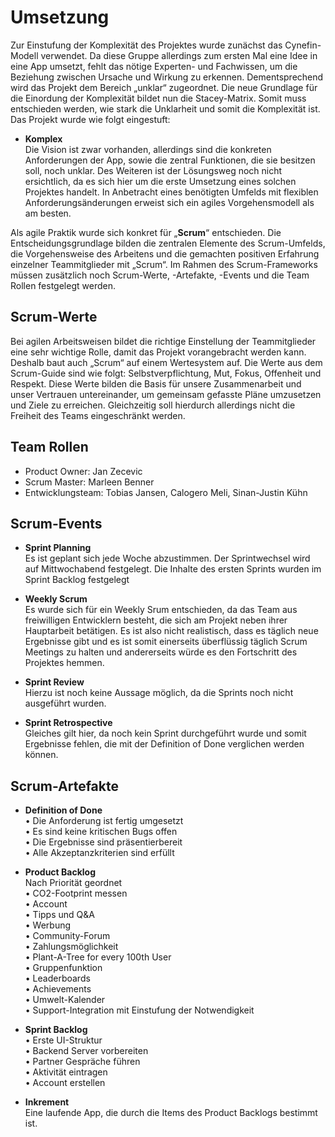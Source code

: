 # Umsetzung
Zur Einstufung der Komplexität des Projektes wurde zunächst das Cynefin-Modell verwendet. Da diese Gruppe allerdings zum ersten Mal eine Idee in eine App umsetzt, fehlt das nötige Experten- und Fachwissen, um die Beziehung zwischen Ursache und Wirkung zu erkennen. Dementsprechend wird das Projekt dem Bereich „unklar“ zugeordnet. Die neue Grundlage für die Einordung der Komplexität bildet nun die Stacey-Matrix. Somit muss entschieden werden, wie stark die Unklarheit und somit die Komplexität ist. Das Projekt wurde wie folgt eingestuft:
  -	**Komplex**\
Die Vision ist zwar vorhanden, allerdings sind die konkreten Anforderungen der App, sowie die zentral Funktionen, die sie besitzen      soll, noch unklar. Des Weiteren ist der Lösungsweg noch nicht ersichtlich, da es sich hier um die erste Umsetzung eines solchen        Projektes handelt. In Anbetracht eines benötigten Umfelds mit flexiblen Anforderungsänderungen erweist sich ein agiles Vorgehensmodell als am besten.

Als agile Praktik wurde sich konkret für „**Scrum**“ entschieden. Die Entscheidungsgrundlage bilden die zentralen Elemente des Scrum-Umfelds, die Vorgehensweise des Arbeitens und die gemachten positiven Erfahrung einzelner Teammitglieder mit „Scrum“. Im Rahmen des Scrum-Frameworks müssen zusätzlich noch Scrum-Werte, -Artefakte, -Events und die Team Rollen festgelegt werden.

## Scrum-Werte
Bei agilen Arbeitsweisen bildet die richtige Einstellung der Teammitglieder eine sehr wichtige Rolle, damit das Projekt vorangebracht werden kann. Deshalb baut auch „Scrum“  auf einem Wertesystem auf. Die Werte aus dem Scrum-Guide sind wie folgt: Selbstverpflichtung, Mut, Fokus, Offenheit und Respekt. Diese Werte bilden die Basis für unsere Zusammenarbeit und unser Vertrauen untereinander, um gemeinsam gefasste Pläne umzusetzen und Ziele zu erreichen. Gleichzeitig soll hierdurch allerdings nicht die Freiheit des Teams eingeschränkt werden.

## Team Rollen
-	Product Owner: Jan Zecevic
-	Scrum Master: Marleen Benner
-	Entwicklungsteam: Tobias Jansen, Calogero Meli, Sinan-Justin Kühn

## Scrum-Events

-	**Sprint Planning**\
Es ist geplant sich jede Woche abzustimmen. Der Sprintwechsel wird auf Mittwochabend festgelegt. Die Inhalte des ersten Sprints wurden im Sprint Backlog festgelegt

-	**Weekly Scrum**\
Es wurde sich für ein Weekly Srum entschieden, da das Team aus freiwilligen Entwicklern besteht, die sich am Projekt neben ihrer Hauptarbeit betätigen. Es ist also nicht realistisch, dass es täglich neue Ergebnisse gibt und es ist somit einerseits überflüssig täglich Scrum Meetings zu halten und andererseits würde es den Fortschritt des Projektes hemmen.

-	**Sprint Review**\
Hierzu ist noch keine Aussage möglich, da die Sprints noch nicht ausgeführt wurden.

-	**Sprint Retrospective**\
Gleiches gilt hier, da noch kein Sprint durchgeführt wurde und somit Ergebnisse fehlen, die mit der Definition of Done verglichen werden können.

## Scrum-Artefakte

-	**Definition of Done**\
  •	Die Anforderung ist fertig umgesetzt  
  •	Es sind keine kritischen Bugs offen  
  •	Die Ergebnisse sind präsentierbereit   
  •	Alle Akzeptanzkriterien sind erfüllt
  
-	**Product Backlog**\
Nach Priorität geordnet\
  •	CO2-Footprint messen\
  •	Account\
  •	Tipps und Q&A\
  •	Werbung\
  •	Community-Forum\
  •	Zahlungsmöglichkeit\
  •	Plant-A-Tree for every 100th User\
  •	Gruppenfunktion\
  •	Leaderboards\
  •	Achievements\
  •	Umwelt-Kalender\
  •	Support-Integration mit Einstufung der Notwendigkeit

-	**Sprint Backlog**\
  •	Erste UI-Struktur\
  •	Backend Server vorbereiten\
  •	Partner Gespräche führen\
  •	Aktivität eintragen\
  •	Account erstellen

-	**Inkrement**\
Eine laufende App, die durch die Items des Product Backlogs bestimmt ist.
